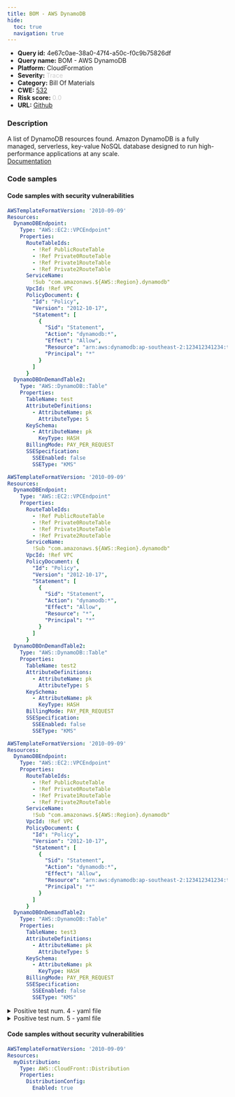 ```yaml
---
title: BOM - AWS DynamoDB
hide:
  toc: true
  navigation: true
---
```


<style>
  .highlight .hll {
    background-color: #ff171742;
  }
  .md-content {
    max-width: 1100px;
    margin: 0 auto;
  }
</style>

-   **Query id:** 4e67c0ae-38a0-47f4-a50c-f0c9b75826df
-   **Query name:** BOM - AWS DynamoDB
-   **Platform:** CloudFormation
-   **Severity:** <span style="color:#CCCCCC">Trace</span>
-   **Category:** Bill Of Materials
-   **CWE:** <a href="https://cwe.mitre.org/data/definitions/532.html" onclick="newWindowOpenerSafe(event, 'https://cwe.mitre.org/data/definitions/532.html')">532</a>
-   **Risk score:** <span style="color:#CCCCCC">0.0</span>
-   **URL:** [Github](https://github.com/Checkmarx/kics/tree/master/assets/queries/cloudFormation/aws_bom/dynamo)

### Description
A list of DynamoDB resources found. Amazon DynamoDB is a fully managed, serverless, key-value NoSQL database designed to run high-performance applications at any scale.<br>
[Documentation](https://kics.io)

### Code samples
#### Code samples with security vulnerabilities
```yaml title="Positive test num. 1 - yaml file" hl_lines="27"
AWSTemplateFormatVersion: '2010-09-09'
Resources:
  DynamoDBEndpoint:
    Type: "AWS::EC2::VPCEndpoint"
    Properties:
      RouteTableIds:
        - !Ref PublicRouteTable
        - !Ref Private0RouteTable
        - !Ref Private1RouteTable
        - !Ref Private2RouteTable
      ServiceName:
        !Sub "com.amazonaws.${AWS::Region}.dynamodb"
      VpcId: !Ref VPC
      PolicyDocument: {
        "Id": "Policy",
        "Version": "2012-10-17",
        "Statement": [
          {
            "Sid": "Statement",
            "Action": "dynamodb:*",
            "Effect": "Allow",
            "Resource": "arn:aws:dynamodb:ap-southeast-2:123412341234:table/test",
            "Principal": "*"
          }
        ]
      }
  DynamoDBOnDemandTable2:
    Type: "AWS::DynamoDB::Table"
    Properties:
      TableName: test
      AttributeDefinitions:
        - AttributeName: pk
          AttributeType: S
      KeySchema:
        - AttributeName: pk
          KeyType: HASH
      BillingMode: PAY_PER_REQUEST
      SSESpecification:
        SSEEnabled: false
        SSEType: "KMS"

```
```yaml title="Positive test num. 2 - yaml file" hl_lines="27"
AWSTemplateFormatVersion: '2010-09-09'
Resources:
  DynamoDBEndpoint:
    Type: "AWS::EC2::VPCEndpoint"
    Properties:
      RouteTableIds:
        - !Ref PublicRouteTable
        - !Ref Private0RouteTable
        - !Ref Private1RouteTable
        - !Ref Private2RouteTable
      ServiceName:
        !Sub "com.amazonaws.${AWS::Region}.dynamodb"
      VpcId: !Ref VPC
      PolicyDocument: {
        "Id": "Policy",
        "Version": "2012-10-17",
        "Statement": [
          {
            "Sid": "Statement",
            "Action": "dynamodb:*",
            "Effect": "Allow",
            "Resource": "*",
            "Principal": "*"
          }
        ]
      }
  DynamoDBOnDemandTable2:
    Type: "AWS::DynamoDB::Table"
    Properties:
      TableName: test2
      AttributeDefinitions:
        - AttributeName: pk
          AttributeType: S
      KeySchema:
        - AttributeName: pk
          KeyType: HASH
      BillingMode: PAY_PER_REQUEST
      SSESpecification:
        SSEEnabled: false
        SSEType: "KMS"

```
```yaml title="Positive test num. 3 - yaml file" hl_lines="27"
AWSTemplateFormatVersion: '2010-09-09'
Resources:
  DynamoDBEndpoint:
    Type: "AWS::EC2::VPCEndpoint"
    Properties:
      RouteTableIds:
        - !Ref PublicRouteTable
        - !Ref Private0RouteTable
        - !Ref Private1RouteTable
        - !Ref Private2RouteTable
      ServiceName:
        !Sub "com.amazonaws.${AWS::Region}.dynamodb"
      VpcId: !Ref VPC
      PolicyDocument: {
        "Id": "Policy",
        "Version": "2012-10-17",
        "Statement": [
          {
            "Sid": "Statement",
            "Action": "dynamodb:*",
            "Effect": "Allow",
            "Resource": "arn:aws:dynamodb:ap-southeast-2:123412341234:table/other",
            "Principal": "*"
          }
        ]
      }
  DynamoDBOnDemandTable2:
    Type: "AWS::DynamoDB::Table"
    Properties:
      TableName: test3
      AttributeDefinitions:
        - AttributeName: pk
          AttributeType: S
      KeySchema:
        - AttributeName: pk
          KeyType: HASH
      BillingMode: PAY_PER_REQUEST
      SSESpecification:
        SSEEnabled: false
        SSEType: "KMS"

```
<details><summary>Positive test num. 4 - yaml file</summary>

```yaml hl_lines="3"
AWSTemplateFormatVersion: '2010-09-09'
Resources:
  DynamoDBOnDemandTable2:
    Type: "AWS::DynamoDB::Table"
    Properties:
      TableName: test4
      AttributeDefinitions:
        - AttributeName: pk
          AttributeType: S
      KeySchema:
        - AttributeName: pk
          KeyType: HASH
      BillingMode: PAY_PER_REQUEST
      SSESpecification:
        SSEEnabled: false
        SSEType: "KMS"

```
</details>
<details><summary>Positive test num. 5 - yaml file</summary>

```yaml hl_lines="27"
AWSTemplateFormatVersion: '2010-09-09'
Resources:
  DynamoDBEndpoint:
    Type: "AWS::EC2::VPCEndpoint"
    Properties:
      RouteTableIds:
        - !Ref PublicRouteTable
        - !Ref Private0RouteTable
        - !Ref Private1RouteTable
        - !Ref Private2RouteTable
      ServiceName:
        !Sub "com.amazonaws.${AWS::Region}.dynamodb"
      VpcId: !Ref VPC
      PolicyDocument: {
        "Id": "Policy",
        "Version": "2012-10-17",
        "Statement": [
          {
            "Sid": "Statement",
            "Action": "dynamodb:*",
            "Effect": "Allow",
            "Resource": "arn:aws:dynamodb:ap-southeast-2:123412341234:table/test",
            "Principal": "*"
          }
        ]
      }
  DynamoDBOnDemandTable2:
    Type: "AWS::DynamoDB::Table"
    Properties:
      TableName: test
      AttributeDefinitions:
        - AttributeName: pk
          AttributeType: S
      KeySchema:
        - AttributeName: pk
          KeyType: HASH
      BillingMode: PAY_PER_REQUEST
      SSESpecification:
        SSEEnabled: "false"
        SSEType: "KMS"

```
</details>


#### Code samples without security vulnerabilities
```yaml title="Negative test num. 1 - yaml file"
AWSTemplateFormatVersion: '2010-09-09'
Resources:
  myDistribution:
    Type: AWS::CloudFront::Distribution
    Properties:
      DistributionConfig:
        Enabled: true

```

